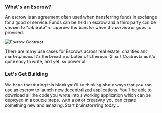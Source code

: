 ### What's an Escrow?

An escrow is an agreement often used when transferring funds in exchange for a good or service. Funds can be held in escrow and a third party can be chosen to "arbitrate" or approve the transfer when the service or good is provided.

![Escrow Contract](https://res.cloudinary.com/divzjiip8/image/upload/v1526784126/rlummazk4f0fycevsvbu.png "An Escrow Contract")

There are many use cases for Escrows across real estate, charities and marketplaces. It's the bread and butter of Ethereum Smart Contracts as it's quite easy to write, and yet, so powerful.

### Let's Get Building

We hope that during this block you'll be thinking about ways that you can use an escrow to launch new decentralized applications. You'll be able to download all the code you wrote into a working application which can be deployed in a couple steps. With a bit of creativity you can create something new and amazing. Start brainstorming today...
